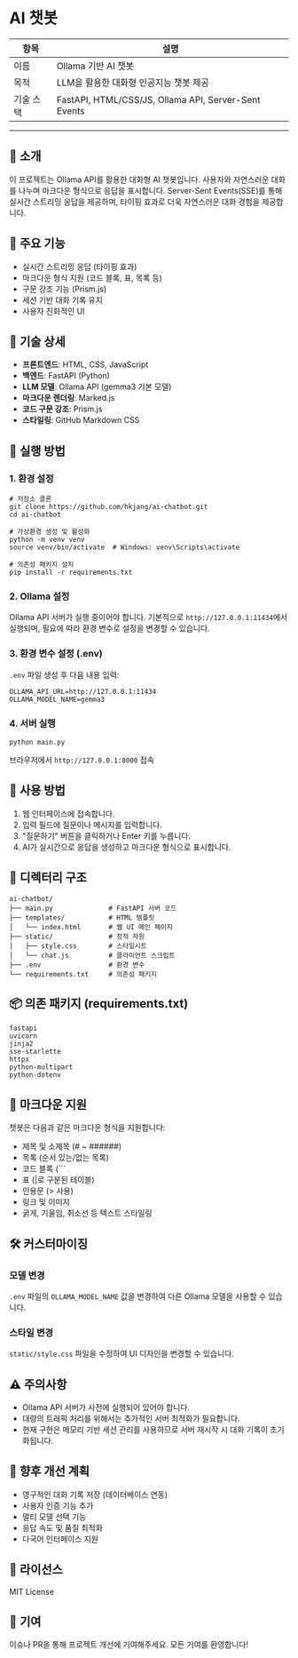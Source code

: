 # AI 챗봇

| 항목 | 설명 |
|------|------|
| 이름 | Ollama 기반 AI 챗봇 |
| 목적 | LLM을 활용한 대화형 인공지능 챗봇 제공 |
| 기술 스택 | FastAPI, HTML/CSS/JS, Ollama API, Server-Sent Events |

---

## 📌 소개

이 프로젝트는 Ollama API를 활용한 대화형 AI 챗봇입니다. 사용자와 자연스러운 대화를 나누며 마크다운 형식으로 응답을 표시합니다. Server-Sent Events(SSE)를 통해 실시간 스트리밍 응답을 제공하며, 타이핑 효과로 더욱 자연스러운 대화 경험을 제공합니다.

## 🧩 주요 기능

- 실시간 스트리밍 응답 (타이핑 효과)
- 마크다운 형식 지원 (코드 블록, 표, 목록 등)
- 구문 강조 기능 (Prism.js)
- 세션 기반 대화 기록 유지
- 사용자 친화적인 UI

## 🔧 기술 상세

- **프론트엔드**: HTML, CSS, JavaScript
- **백엔드**: FastAPI (Python)
- **LLM 모델**: Ollama API (gemma3 기본 모델)
- **마크다운 렌더링**: Marked.js
- **코드 구문 강조**: Prism.js
- **스타일링**: GitHub Markdown CSS

## 🚀 실행 방법

### 1. 환경 설정

```shell script
# 저장소 클론
git clone https://github.com/hkjang/ai-chatbot.git
cd ai-chatbot

# 가상환경 생성 및 활성화
python -m venv venv
source venv/bin/activate  # Windows: venv\Scripts\activate

# 의존성 패키지 설치
pip install -r requirements.txt
```


### 2. Ollama 설정

Ollama API 서버가 실행 중이어야 합니다. 기본적으로 `http://127.0.0.1:11434`에서 실행되며, 필요에 따라 환경 변수로 설정을 변경할 수 있습니다.

### 3. 환경 변수 설정 (.env)

`.env` 파일 생성 후 다음 내용 입력:

```
OLLAMA_API_URL=http://127.0.0.1:11434
OLLAMA_MODEL_NAME=gemma3
```


### 4. 서버 실행

```shell script
python main.py
```


브라우저에서 `http://127.0.0.1:8000` 접속

## 💬 사용 방법

1. 웹 인터페이스에 접속합니다.
2. 입력 필드에 질문이나 메시지를 입력합니다.
3. "질문하기" 버튼을 클릭하거나 Enter 키를 누릅니다.
4. AI가 실시간으로 응답을 생성하고 마크다운 형식으로 표시합니다.

## 📁 디렉터리 구조

```
ai-chatbot/
├── main.py              # FastAPI 서버 코드
├── templates/           # HTML 템플릿
│   └── index.html       # 웹 UI 메인 페이지
├── static/              # 정적 자원
│   ├── style.css        # 스타일시트
│   └── chat.js          # 클라이언트 스크립트
├── .env                 # 환경 변수
└── requirements.txt     # 의존성 패키지
```


## 📦 의존 패키지 (requirements.txt)

```
fastapi
uvicorn
jinja2
sse-starlette
httpx
python-multipart
python-dotenv
```


## 🔄 마크다운 지원

챗봇은 다음과 같은 마크다운 형식을 지원합니다:

- 제목 및 소제목 (# ~ ######)
- 목록 (순서 있는/없는 목록)
- 코드 블록 (```
- 표 (|로 구분된 테이블)
- 인용문 (> 사용)
- 링크 및 이미지
- 굵게, 기울임, 취소선 등 텍스트 스타일링

## 🛠️ 커스터마이징

### 모델 변경

`.env` 파일의 `OLLAMA_MODEL_NAME` 값을 변경하여 다른 Ollama 모델을 사용할 수 있습니다.

### 스타일 변경

`static/style.css` 파일을 수정하여 UI 디자인을 변경할 수 있습니다.

## ⚠️ 주의사항

- Ollama API 서버가 사전에 실행되어 있어야 합니다.
- 대량의 트래픽 처리를 위해서는 추가적인 서버 최적화가 필요합니다.
- 현재 구현은 메모리 기반 세션 관리를 사용하므로 서버 재시작 시 대화 기록이 초기화됩니다.

## 📝 향후 개선 계획

- 영구적인 대화 기록 저장 (데이터베이스 연동)
- 사용자 인증 기능 추가
- 멀티 모델 선택 기능
- 응답 속도 및 품질 최적화
- 다국어 인터페이스 지원

## 📜 라이선스

MIT License

## 👥 기여

이슈나 PR을 통해 프로젝트 개선에 기여해주세요. 모든 기여를 환영합니다!
